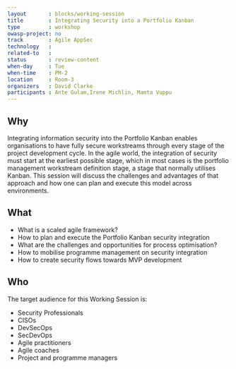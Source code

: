 ```yaml
---
layout       : blocks/working-session
title        : Integrating Security into a Portfolio Kanban
type         : workshop
owasp-project: no
track        : Agile AppSec
technology   :
related-to   :
status       : review-content
when-day     : Tue
when-time    : PM-2
location     : Room-3
organizers   : David Clarke
participants : Ante Gulam,Irene Michlin, Mamta Vuppu
---
```


## Why

Integrating information security into the Portfolio Kanban enables organisations to have fully secure workstreams through every stage of the project development cycle. In the agile world, the integration of security must start at the earliest possible stage, which in most cases is the portfolio management workstream definition stage, a stage that normally utilises Kanban. This session will discuss the challenges and advantages of that approach and how one can plan and execute this model across environments. 

## What

- What is a scaled agile framework?
- How to plan and execute the Portfolio Kanban security integration
- What are the challenges and opportunities for process optimisation?
- How to mobilise programme management on security integration
- How to create security flows towards MVP development

## Who

The target audience for this Working Session is:

- Security Professionals
- CISOs
- DevSecOps
- SecDevOps
- Agile practitioners
- Agile coaches
- Project and programme managers
